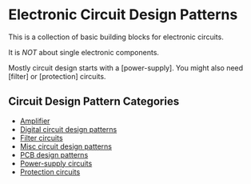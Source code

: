 # Electronic Circuit Design Patterns

This is a collection of basic building blocks for electronic circuits.

It is *NOT* about single electronic components.

Mostly circuit design starts with a [power-supply]. You might also need [filter] or [protection] circuits.

## Circuit Design Pattern Categories

- [Amplifier](amplifier/README.md)
- [Digital circuit design patterns](digital/README.md)
- [Filter circuits](filte/README.md)
- [Misc circuit design patterns](misc/README.md)
- [PCB design patterns](PCB/README.md)
- [Power-supply circuits](power-supply/README.md)
- [Protection circuits](protection/README.md)